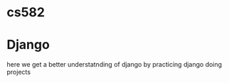 # cs582
# Django
here we get a better understatnding of django
by practicing django doing projects

